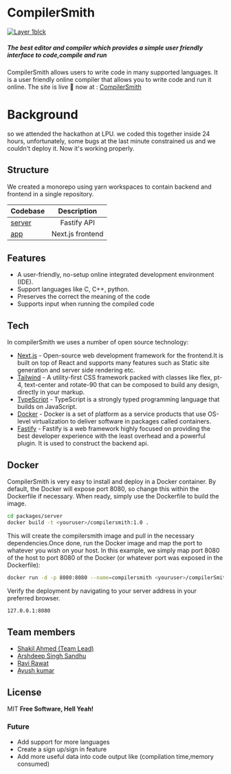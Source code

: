 # CompilerSmith

[![Layer 1blck](https://i.im.ge/2022/09/04/OcNwGC.Layer-1blck.png)](https://im.ge/i/OcNwGC)

##### The best editor and compiler which provides a simple user friendly interface to code,compile and run

CompilerSmith allows users to write code in many supported languages. It is a user friendly online compiler that allows you to write code and run it online.
The site is live 🥳 now at : [CompilerSmith](https://compilersmithapp.fly.dev)

# Background

so we attended the hackathon at LPU. we coded this together inside 24 hours, unfortunately, some bugs at the last minute constrained us and we couldn't deploy it. Now it's working properly.

## Structure

We created a monorepo using yarn workspaces to contain backend and frontend in a single repository.

| Codebase                  |   Description    |
| :------------------------ | :--------------: |
| [server](packages/server) |   Fastify API    |
| [app](packages/app)       | Next.js frontend |

## Features

- A user-friendly, no-setup online integrated development environment (IDE).
- Support languages like C, C++, python.
- Preserves the correct the meaning of the code
- Supports input when running the compiled code

## Tech

In compilerSmith we uses a number of open source technology:

- [Next.js](https://nextjs.org/) - Open-source web development framework for the frontend.It is built on top of React and supports many features such as Static site generation and server side rendering etc.
- [Tailwind](https://tailwindcss.com/) - A utility-first CSS framework packed with classes like flex, pt-4, text-center and rotate-90 that can be composed to build any design, directly in your markup.
- [TypeScript](https://www.typescriptlang.org/docs/) - TypeScript is a strongly typed programming language that builds on JavaScript.
- [Docker](https://docs.docker.com/) - Docker is a set of platform as a service products that use OS-level virtualization to deliver software in packages called containers.
- [Fastify](https://www.fastify.io/) - Fastify is a web framework highly focused on providing the best developer experience with the least overhead and a powerful plugin. It is used to construct the backend api.

## Docker

CompilerSmith is very easy to install and deploy in a Docker container.
By default, the Docker will expose port 8080, so change this within the
Dockerfile if necessary. When ready, simply use the Dockerfile to
build the image.

```sh
cd packages/server
docker build -t <youruser>/compilersmith:1.0 .
```

This will create the compilersmith image and pull in the necessary dependencies.Once done, run the Docker image and map the port to whatever you wish on your host. In this example, we simply map port 8080 of the host to
port 8080 of the Docker (or whatever port was exposed in the Dockerfile):

```sh
docker run -d -p 8080:8080 --name=compilersmith <youruser>/compilerSmith:1.0
```

Verify the deployment by navigating to your server address in
your preferred browser.

```sh
127.0.0.1:8080
```

## Team members

- [Shakil Ahmed (Team Lead)](https://github.com/ensorceler)
- [Arshdeep Singh Sandhu](https://github.com/arshsandhu0014)
- [Ravi Rawat](https://github.com/ravirawat0-cyber)
- [Ayush kumar](https://github.com/ayushdotdev)

## License

MIT
**Free Software, Hell Yeah!**

### Future

- Add support for more languages
- Create a sign up/sign in feature
- Add more useful data into code output like (compilation time,memory consumed)
